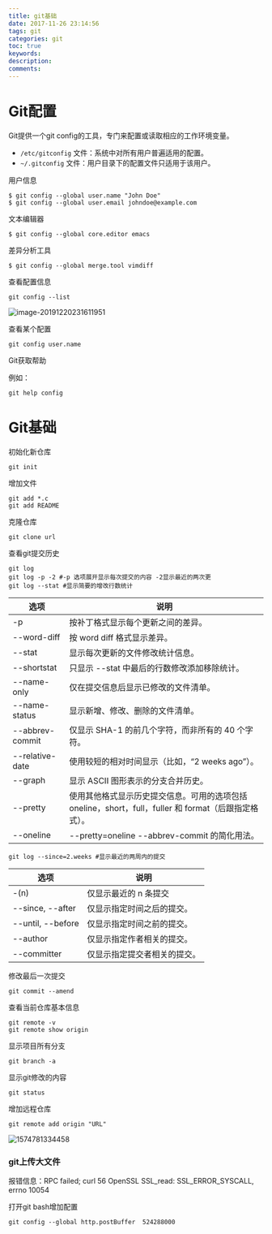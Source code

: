 ```yaml
---
title: git基础
date: 2017-11-26 23:14:56
tags: git
categories: git
toc: true
keywords: 
description: 
comments: 
---
```


# Git配置

Git提供一个git config的工具，专门来配置或读取相应的工作环境变量。

- `/etc/gitconfig` 文件：系统中对所有用户普遍适用的配置。
- `~/.gitconfig` 文件：用户目录下的配置文件只适用于该用户。

用户信息

```shell
$ git config --global user.name "John Doe"
$ git config --global user.email johndoe@example.com
```

文本编辑器

```shell
$ git config --global core.editor emacs
```

差异分析工具

```shell
$ git config --global merge.tool vimdiff
```

查看配置信息

```shell
git config --list
```

![image-20191220231611951](https://gitee.com/Cooper001/blog-img/raw/master/img/image-20191220231611951.png)

查看某个配置

```shell
git config user.name
```

Git获取帮助

例如：

```shell
git help config
```



# Git基础

初始化新仓库

```shell
git init
```

增加文件

```shell
git add *.c
git add README
```

克隆仓库

```shell
git clone url
```

查看git提交历史

```shell
git log
git log -p -2 #-p 选项展开显示每次提交的内容 -2显示最近的两次更
git log --stat #显示简要的增改行数统计
```

| 选项            | 说明                                                         |
| --------------- | ------------------------------------------------------------ |
| -p              | 按补丁格式显示每个更新之间的差异。                           |
| --word-diff     | 按 word diff 格式显示差异。                                  |
| --stat          | 显示每次更新的文件修改统计信息。                             |
| --shortstat     | 只显示 --stat 中最后的行数修改添加移除统计。                 |
| --name-only     | 仅在提交信息后显示已修改的文件清单。                         |
| --name-status   | 显示新增、修改、删除的文件清单。                             |
| --abbrev-commit | 仅显示 SHA-1 的前几个字符，而非所有的 40 个字符。            |
| --relative-date | 使用较短的相对时间显示（比如，“2 weeks ago”）。              |
| --graph         | 显示 ASCII 图形表示的分支合并历史。                          |
| --pretty        | 使用其他格式显示历史提交信息。可用的选项包括 oneline，short，full，fuller 和 format（后跟指定格式）。 |
| --oneline       | --pretty=oneline --abbrev-commit 的简化用法。                |

```shell
git log --since=2.weeks #显示最近的两周内的提交
```

| 选项              | 说明                         |
| ----------------- | ---------------------------- |
| -(n)              | 仅显示最近的 n 条提交        |
| --since, --after  | 仅显示指定时间之后的提交。   |
| --until, --before | 仅显示指定时间之前的提交。   |
| --author          | 仅显示指定作者相关的提交。   |
| --committer       | 仅显示指定提交者相关的提交。 |

修改最后一次提交

```shell
git commit --amend
```

查看当前仓库基本信息

```shell
git remote -v
git remote show origin
```

显示项目所有分支

```shell
git branch -a
```

显示git修改的内容

```shell
git status
```

增加远程仓库

```shell
git remote add origin "URL"
```



![1574781334458](https://gitee.com/Cooper001/blog-img/raw/master/img/1574781334458.png)

### git上传大文件

报错信息：RPC failed; curl 56 OpenSSL SSL_read: SSL_ERROR_SYSCALL, errno 10054

打开git bash增加配置

```shell
git config --global http.postBuffer  524288000
```

